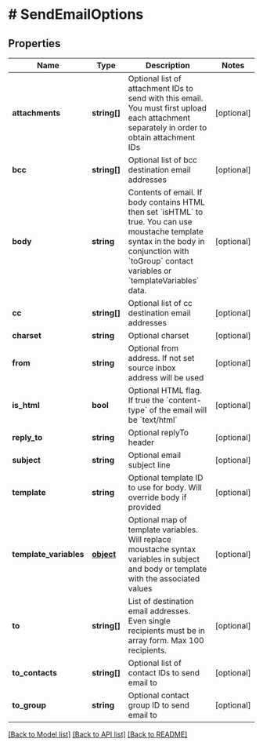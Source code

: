 # # SendEmailOptions

## Properties

Name | Type | Description | Notes
------------ | ------------- | ------------- | -------------
**attachments** | **string[]** | Optional list of attachment IDs to send with this email. You must first upload each attachment separately in order to obtain attachment IDs | [optional] 
**bcc** | **string[]** | Optional list of bcc destination email addresses | [optional] 
**body** | **string** | Contents of email. If body contains HTML then set &#x60;isHTML&#x60; to true. You can use moustache template syntax in the body in conjunction with &#x60;toGroup&#x60; contact variables or &#x60;templateVariables&#x60; data. | [optional] 
**cc** | **string[]** | Optional list of cc destination email addresses | [optional] 
**charset** | **string** | Optional charset | [optional] 
**from** | **string** | Optional from address. If not set source inbox address will be used | [optional] 
**is_html** | **bool** | Optional HTML flag. If true the &#x60;content-type&#x60; of the email will be &#x60;text/html&#x60; | [optional] 
**reply_to** | **string** | Optional replyTo header | [optional] 
**subject** | **string** | Optional email subject line | [optional] 
**template** | **string** | Optional template ID to use for body. Will override body if provided | [optional] 
**template_variables** | [**object**](.md) | Optional map of template variables. Will replace moustache syntax variables in subject and body or template with the associated values | [optional] 
**to** | **string[]** | List of destination email addresses. Even single recipients must be in array form. Max 100 recipients. | [optional] 
**to_contacts** | **string[]** | Optional list of contact IDs to send email to | [optional] 
**to_group** | **string** | Optional contact group ID to send email to | [optional] 

[[Back to Model list]](../../README.md#documentation-for-models) [[Back to API list]](../../README.md#documentation-for-api-endpoints) [[Back to README]](../../README.md)



